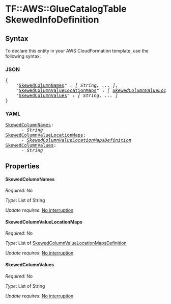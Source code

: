 # TF::AWS::GlueCatalogTable SkewedInfoDefinition

## Syntax

To declare this entity in your AWS CloudFormation template, use the following syntax:

### JSON

<pre>
{
    "<a href="#skewedcolumnnames" title="SkewedColumnNames">SkewedColumnNames</a>" : <i>[ String, ... ]</i>,
    "<a href="#skewedcolumnvaluelocationmaps" title="SkewedColumnValueLocationMaps">SkewedColumnValueLocationMaps</a>" : <i>[ <a href="skewedcolumnvaluelocationmapsdefinition.md">SkewedColumnValueLocationMapsDefinition</a>, ... ]</i>,
    "<a href="#skewedcolumnvalues" title="SkewedColumnValues">SkewedColumnValues</a>" : <i>[ String, ... ]</i>
}
</pre>

### YAML

<pre>
<a href="#skewedcolumnnames" title="SkewedColumnNames">SkewedColumnNames</a>: <i>
      - String</i>
<a href="#skewedcolumnvaluelocationmaps" title="SkewedColumnValueLocationMaps">SkewedColumnValueLocationMaps</a>: <i>
      - <a href="skewedcolumnvaluelocationmapsdefinition.md">SkewedColumnValueLocationMapsDefinition</a></i>
<a href="#skewedcolumnvalues" title="SkewedColumnValues">SkewedColumnValues</a>: <i>
      - String</i>
</pre>

## Properties

#### SkewedColumnNames

_Required_: No

_Type_: List of String

_Update requires_: [No interruption](https://docs.aws.amazon.com/AWSCloudFormation/latest/UserGuide/using-cfn-updating-stacks-update-behaviors.html#update-no-interrupt)

#### SkewedColumnValueLocationMaps

_Required_: No

_Type_: List of <a href="skewedcolumnvaluelocationmapsdefinition.md">SkewedColumnValueLocationMapsDefinition</a>

_Update requires_: [No interruption](https://docs.aws.amazon.com/AWSCloudFormation/latest/UserGuide/using-cfn-updating-stacks-update-behaviors.html#update-no-interrupt)

#### SkewedColumnValues

_Required_: No

_Type_: List of String

_Update requires_: [No interruption](https://docs.aws.amazon.com/AWSCloudFormation/latest/UserGuide/using-cfn-updating-stacks-update-behaviors.html#update-no-interrupt)

